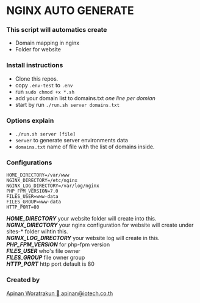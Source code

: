 # NGINX AUTO GENERATE

### This script will automatics create  
- Domain mapping in nginx
- Folder for website


### Install instructions
- Clone this repos.
- copy `.env-test` to `.env`
- run `sudo chmod +x *.sh`
- add your domain list to domains.txt *one line per domian*
- start by run `./run.sh server domains.txt`

### Options explain
- `./run.sh server [file]`
- `server` to generate server environments data
- `domains.txt` name of file with the list of domains inside.

### Configurations
```
HOME_DIRECTORY=/var/www 
NGINX_DIRECTORY=/etc/nginx
NGINX_LOG_DIRECTORY=/var/log/nginx
PHP_FPM_VERSION=7.0
FILES_USER=www-data
FILES_GROUP=www-data
HTTP_PORT=80
```

***HOME_DIRECTORY*** your website folder will create into this.  
***NGINX_DIRECTORY*** your nginx configuration for website will create under sites-* folder wihtin this.  
***NGINX_LOG_DIRECTORY*** your website log will create in this.  
***PHP_FPM_VERSION*** for php-fpm version  
***FILES_USER*** who's file owner  
***FILES_GROUP*** file owner group  
***HTTP_PORT*** http port default is 80  


### Created by
[Apinan Woratrakun 📮 <apinan@iotech.co.th>](mailto:apinan@iotech.co.th)